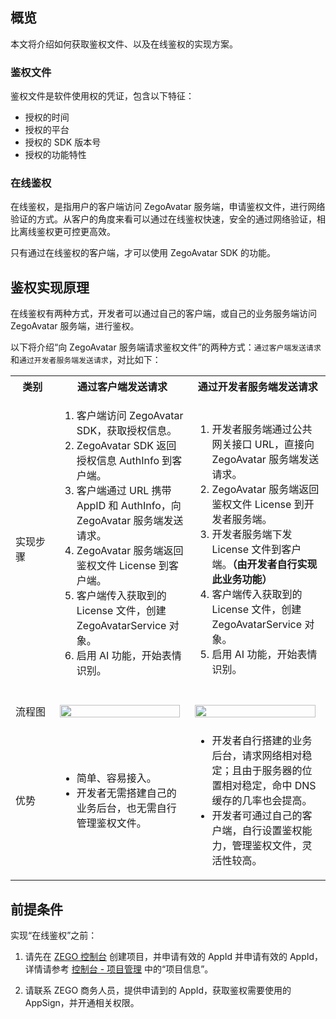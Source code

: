 ## 概览

本文将介绍如何获取鉴权文件、以及在线鉴权的实现方案。

### 鉴权文件

鉴权文件是软件使用权的凭证，包含以下特征：

- 授权的时间
- 授权的平台
- 授权的 SDK 版本号
- 授权的功能特性


### 在线鉴权

在线鉴权，是指用户的客户端访问 ZegoAvatar 服务端，申请鉴权文件，进行网络验证的方式。从客户的角度来看可以通过在线鉴权快速，安全的通过网络验证，相比离线鉴权更可控更高效。

只有通过在线鉴权的客户端，才可以使用 ZegoAvatar SDK 的功能。

## 鉴权实现原理

在线鉴权有两种方式，开发者可以通过自己的客户端，或自己的业务服务端访问 ZegoAvatar 服务端，进行鉴权。

以下将介绍“向 ZegoAvatar 服务端请求鉴权文件”的两种方式：`通过客户端发送请求`和`通过开发者服务端发送请求`，对比如下：

<table>
  <colgroup>
    <col width="14%">
    <col width="43%">
    <col width="43%">
  </colgroup>
  <tbody><tr>
    <th>类别</th>
    <th>通过客户端发送请求</th>
    <th>通过开发者服务端发送请求</th>
  </tr>
  <tr>
    <td>实现步骤</td>
    <td><ol><li>客户端访问 ZegoAvatar SDK，获取授权信息。</li><li>ZegoAvatar SDK 返回授权信息 AuthInfo 到客户端。</li><li>客户端通过 URL 携带 AppID 和 AuthInfo，向 ZegoAvatar 服务端发送请求。</li><li>ZegoAvatar 服务端返回鉴权文件 License 到客户端。</li><li>客户端传入获取到的 License 文件，创建 ZegoAvatarService 对象。</li><li>启用 AI 功能，开始表情识别。</li>&nbsp;</ol></td>
    <td><ol>&nbsp;<li>开发者服务端通过公共网关接口 URL，直接向 ZegoAvatar 服务端发送请求。</li><li>ZegoAvatar 服务端返回鉴权文件 License 到开发者服务端。</li>
<li>开发者服务端下发 License 文件到客户端。<b>（由开发者自行实现此业务功能）</b></li><li>客户端传入获取到的 License 文件，创建 ZegoAvatarService 对象。</li><li>启用 AI 功能，开始表情识别。</li>&nbsp;</ol></td>
  </tr>
  <tr>
    <td>流程图</td>
    <td><img src="https://doc-media.zego.im/sdk-doc/Pics/ZegoAvatar/avatar_flow_1.png" width="98%"></td>
    <td><img src="https://doc-media.zego.im/sdk-doc/Pics/ZegoAvatar/avatar_flow_2.png" width="98%"></td>
  </tr>
  <tr>
    <td>优势</td>
    <td><ul><li>简单、容易接入。</li><li>开发者无需搭建自己的业务后台，也无需自行管理鉴权文件。</li></ul></td>
    <td><ul><li>开发者自行搭建的业务后台，请求网络相对稳定；且由于服务器的位置相对稳定，命中 DNS 缓存的几率也会提高。</li><li>开发者可通过自己的客户端，自行设置鉴权能力，管理鉴权文件，灵活性较高。</li></ul></td>
  </tr>
</tbody></table>



## 前提条件

实现“在线鉴权”之前：

1. 请先在 [ZEGO 控制台](https://console.zego.im/) 创建项目，并申请有效的 AppId 并申请有效的 AppId，详情请参考 [控制台 - 项目管理](#12107) 中的“项目信息”。

2. 请联系 ZEGO 商务人员，提供申请到的 AppId，获取鉴权需要使用的 AppSign，并开通相关权限。
